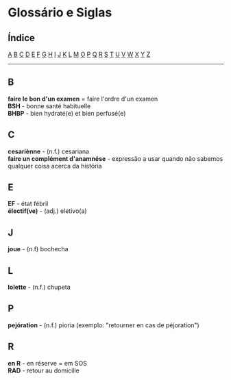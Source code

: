 # Glossário e Siglas

## Índice

[A](#a) [B](#b) [C](#c) [D](#d) [E](#e) [F](#f) [G](#g) [H](#h) [I](#i) [J](#j) [K](#k) [L](#l) [M](#n) [O](#o) [P](#p) [Q](#q) [R](#r) [S](#s) [T](#t) [U](#u) [V](#v) [W](#w) [X](#x) [Y](#y) [Z](#z)

---

## B
**faire le bon d'un examen** = faire l'ordre d'un examen  
**BSH** - bonne santé habituelle  
**BHBP** - bien hydraté(e) et bien perfusé(e)  

## C
**cesariènne** - (n.f.) cesariana  
**faire un complément d'anamnése** - expressão a usar quando não sabemos qualquer coisa acerca da história

## E
**EF** - état fébril  
**électif(ve)** - (adj.) eletivo(a)  

## J
**joue** - (n.f) bochecha  

## L

**lolette** - (n.f.) chupeta  

## P

**pejóration** - (n.f.) pioria (exemplo: "retourner en cas de péjoration")  

## R
**en R** - en réserve = em SOS  
**RAD** - retour au domicille  
